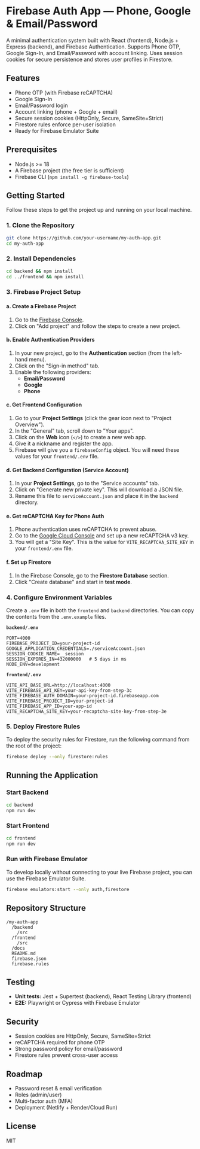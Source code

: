 # Firebase Auth App — Phone, Google & Email/Password

A minimal authentication system built with React (frontend), Node.js + Express (backend), and Firebase Authentication. Supports Phone OTP, Google Sign-In, and Email/Password with account linking. Uses session cookies for secure persistence and stores user profiles in Firestore.

## Features

- Phone OTP (with Firebase reCAPTCHA)
- Google Sign-In
- Email/Password login
- Account linking (phone + Google + email)
- Secure session cookies (HttpOnly, Secure, SameSite=Strict)
- Firestore rules enforce per-user isolation
- Ready for Firebase Emulator Suite

## Prerequisites

- Node.js >= 18
- A Firebase project (the free tier is sufficient)
- Firebase CLI (`npm install -g firebase-tools`)

## Getting Started

Follow these steps to get the project up and running on your local machine.

### 1. Clone the Repository

```bash
git clone https://github.com/your-username/my-auth-app.git
cd my-auth-app
```

### 2. Install Dependencies

```bash
cd backend && npm install
cd ../frontend && npm install
```

### 3. Firebase Project Setup

#### a. Create a Firebase Project
1.  Go to the [Firebase Console](https://console.firebase.google.com/).
2.  Click on "Add project" and follow the steps to create a new project.

#### b. Enable Authentication Providers
1.  In your new project, go to the **Authentication** section (from the left-hand menu).
2.  Click on the "Sign-in method" tab.
3.  Enable the following providers:
    *   **Email/Password**
    *   **Google**
    *   **Phone**

#### c. Get Frontend Configuration
1.  Go to your **Project Settings** (click the gear icon next to "Project Overview").
2.  In the "General" tab, scroll down to "Your apps".
3.  Click on the **Web** icon (`</>`) to create a new web app.
4.  Give it a nickname and register the app.
5.  Firebase will give you a `firebaseConfig` object. You will need these values for your `frontend/.env` file.

#### d. Get Backend Configuration (Service Account)
1.  In your **Project Settings**, go to the "Service accounts" tab.
2.  Click on "Generate new private key". This will download a JSON file.
3.  Rename this file to `serviceAccount.json` and place it in the `backend` directory.

#### e. Get reCAPTCHA Key for Phone Auth
1.  Phone authentication uses reCAPTCHA to prevent abuse.
2.  Go to the [Google Cloud Console](https://console.cloud.google.com/security/recaptcha) and set up a new reCAPTCHA v3 key.
3.  You will get a "Site Key". This is the value for `VITE_RECAPTCHA_SITE_KEY` in your `frontend/.env` file.

#### f. Set up Firestore
1.  In the Firebase Console, go to the **Firestore Database** section.
2.  Click "Create database" and start in **test mode**.

### 4. Configure Environment Variables

Create a `.env` file in both the `frontend` and `backend` directories. You can copy the contents from the `.env.example` files.

**`backend/.env`**
```
PORT=4000
FIREBASE_PROJECT_ID=your-project-id
GOOGLE_APPLICATION_CREDENTIALS=./serviceAccount.json
SESSION_COOKIE_NAME=__session
SESSION_EXPIRES_IN=432000000   # 5 days in ms
NODE_ENV=development
```

**`frontend/.env`**
```
VITE_API_BASE_URL=http://localhost:4000
VITE_FIREBASE_API_KEY=your-api-key-from-step-3c
VITE_FIREBASE_AUTH_DOMAIN=your-project-id.firebaseapp.com
VITE_FIREBASE_PROJECT_ID=your-project-id
VITE_FIREBASE_APP_ID=your-app-id
VITE_RECAPTCHA_SITE_KEY=your-recaptcha-site-key-from-step-3e
```

### 5. Deploy Firestore Rules

To deploy the security rules for Firestore, run the following command from the root of the project:

```bash
firebase deploy --only firestore:rules
```

## Running the Application

### Start Backend
```bash
cd backend
npm run dev
```

### Start Frontend
```bash
cd frontend
npm run dev
```

### Run with Firebase Emulator
To develop locally without connecting to your live Firebase project, you can use the Firebase Emulator Suite.

```bash
firebase emulators:start --only auth,firestore
```

## Repository Structure

```
/my-auth-app
  /backend
    /src
  /frontend
    /src
  /docs
  README.md
  firebase.json
  firebase.rules
```

## Testing

- **Unit tests:** Jest + Supertest (backend), React Testing Library (frontend)
- **E2E:** Playwright or Cypress with Firebase Emulator

## Security

- Session cookies are HttpOnly, Secure, SameSite=Strict
- reCAPTCHA required for phone OTP
- Strong password policy for email/password
- Firestore rules prevent cross-user access

## Roadmap

- Password reset & email verification
- Roles (admin/user)
- Multi-factor auth (MFA)
- Deployment (Netlify + Render/Cloud Run)

## License

MIT
